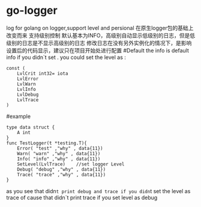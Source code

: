 # go-logger
log for golang  on logger,support level and persional
在原生logger包的基础上改变而来
支持级别控制
默认基本为INFO，高级别自动显示低级别的日志，但是低级别的日志是不显示高级别的日志
修改日志在没有另外实例化的情况下，是影响设置后的代码显示，建议只在项目开始处进行配置
#Default
the info is default info if you didn`t set .
you could set the level as :
```
const (
	LvlCrit int32= iota
	LvlError
	LvlWarn
	LvlInfo
	LvlDebug
	LvlTrace
)

 ```
 
#example
```
type data struct {
	A int
}
func TestLogger(t *testing.T){
	Error( "test" ,"why" , data{11})
	Warn( "warn" ,"why" , data{11})
	Info( "info" ,"why" , data{11})
	SetLevel(LvlTrace)    //set logger Level
	Debug( "debug" ,"why" , data{11})
	Trace( "trace" ,"why" , data{11})
}

```

as you see that didn`t print debug and trace if you didn`t set the level as trace 
of cause that didn`t print trace if you set level as debug
